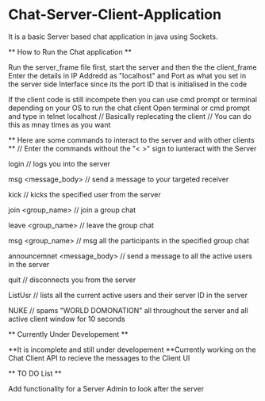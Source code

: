 # Chat-Server-Client-Application

It is a basic Server based chat application in java using Sockets. 

** How to Run the Chat application **

Run the server_frame file  first, start the server and then the the client_frame  
Enter the details in IP Addredd as "localhost" and Port as what you set in the server side Interface since its the port ID that is initialised in the code

If the client code is still incompete then you can use cmd prompt or terminal depending on your OS to run the chat client
Open terminal or cmd prompt and type in 
telnet localhost <PortID>     // Basically replecating the client
                              // You can do this as mnay times as you want
                        
 ** Here are some commands to interact to the server and with other clients **
 // Enter the commands without the "< >" sign to iunteract with the Server 
 
 login  <username>   // logs you into the server 
  
 msg <receiver> <message_body>  // send a message to your targeted receiver
  
 kick <username>    // kicks the specified user from the server
  
 join <group_name>  // join a group chat
 
 leave <group_name> // leave the group chat
 
 msg <group_name> <message-body>    // msg all the participants in the specified group chat
  
 announcemnet <message_body>    // send a message to all the active users in the server 
 
 quit   // disconnects you from the server
 
 ListUsr    // lists all the current active users and their server ID in the server
 
 NUKE   // spams "WORLD DOMONATION" all throughout the server and all active client window for 10 seconds
 
 

** Currently Under Developement **

**It is incomplete and still under developement
**Currently working on the Chat Client API to recieve the messages to the Client UI



** TO DO List **

Add functionality for a Server Admin to look after the server
